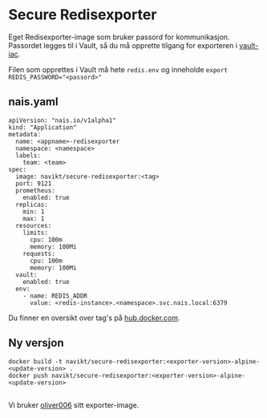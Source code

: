 Secure Redisexporter
====================

Eget Redisexporter-image som bruker passord for kommunikasjon. Passordet legges til i Vault, så du må opprette tilgang for exporteren i [vault-iac](https://github.com/navikt/vault-iac/).

Filen som opprettes i Vault må hete `redis.env` og inneholde `export REDIS_PASSWORD="<passord>"`


## nais.yaml

```
apiVersion: "nais.io/v1alpha1"
kind: "Application"
metadata:
  name: <appname>-redisexporter
  namespace: <namespace>
  labels:
    team: <team>
spec:
  image: navikt/secure-redisexporter:<tag>
  port: 9121
  prometheus:
    enabled: true
  replicas:
    min: 1
    max: 1
  resources:
    limits:
      cpu: 100m 
      memory: 100Mi
    requests:
      cpu: 100m
      memory: 100Mi
  vault:
    enabled: true
  env:
    - name: REDIS_ADDR
      value: <redis-instance>.<namespace>.svc.nais.local:6379
```

Du finner en oversikt over tag's på [hub.docker.com](https://hub.docker.com/r/navikt/secure-redisexporter/tags).


## Ny versjon

```
docker build -t navikt/secure-redisexporter:<exporter-version>-alpine-<update-version> .
docker push navikt/secure-redisexporter:<exporter-version>-alpine-<update-version>
```


##

Vi bruker [oliver006](https://github.com/oliver006/redis_exporter) sitt exporter-image.
